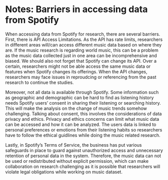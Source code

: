 # Notes: Barriers in accessing data from Spotify

When accessing data from Spotify for research, there are several barriers. 
First, there is API Access Limitations. As the API has rate limits, researchers in different areas will/can access different music data based on where they are. If the music research is regarding world music, this can be a problem as the music data collected just in one area can be incomprehensive and biased. We should also not forget that Spotify can change its API. Over a certain, researchers might not be able access the same music data or features when Spotify changes its offerings. When the API changes, researchers may face issues in reproudcing or referencing from the past research to continue the studies. 

Moreover, not all data is available through Spotify. Some information such as geographic and demographic can be hard to find as listening history needs Spotify users’ consent in sharing their listening or searching history. This will make the analysis on the change of music trends somehow challenging. Talking about consent, this involves the considerations of data privacy and ethics. Privacy and ethics concerns can limit what music data can be accessed and how it can be analyzed. The users data is linked to personal preferences or emotions from their listening habits so researchers have to follow the ethical guidlines while doing the music related research. 

Lastly, in Spotify’s Terms of Service, the business has put various safeguards in place to guard against unauthorized access and unnecessary retention of personal data in the system. Therefore, the music data can not be used or redistributed without explicit permission, which can make collaboration on research challenging as it is possible that researchers will violate legal obligations while working on music dataset. 